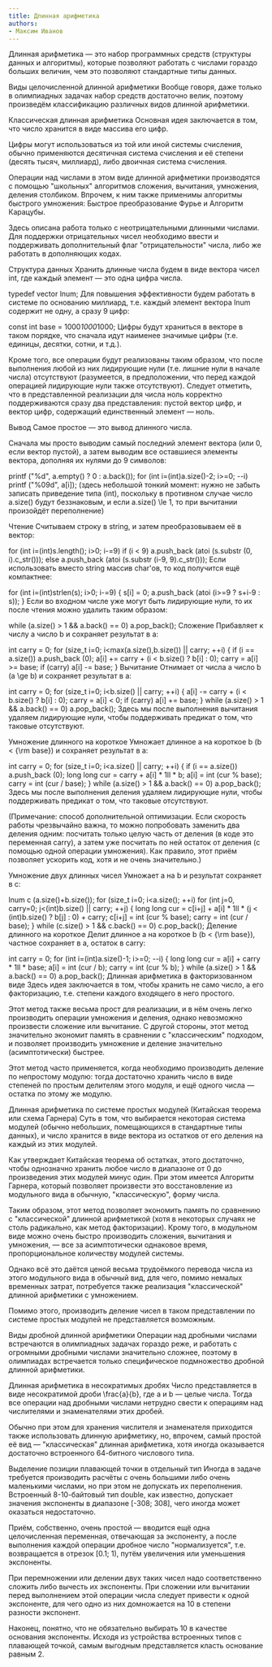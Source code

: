 ```yaml
---
title: Длинная арифметика
authors:
- Максим Иванов
---
```


Длинная арифметика — это набор программных средств (структуры данных и алгоритмы), которые позволяют работать с числами гораздо больших величин, чем это позволяют стандартные типы данных.

Виды целочисленной длинной арифметики
Вообще говоря, даже только в олимпиадных задачах набор средств достаточно велик, поэтому произведём классификацию различных видов длинной арифметики.

Классическая длинная арифметика
Основная идея заключается в том, что число хранится в виде массива его цифр.

Цифры могут использоваться из той или иной системы счисления, обычно применяются десятичная система счисления и её степени (десять тысяч, миллиард), либо двоичная система счисления.

Операции над числами в этом виде длинной арифметики производятся с помощью "школьных" алгоритмов сложения, вычитания, умножения, деления столбиком. Впрочем, к ним также применимы алгоритмы быстрого умножения: Быстрое преобразование Фурье и Алгоритм Карацубы.

Здесь описана работа только с неотрицательными длинными числами. Для поддержки отрицательных чисел необходимо ввести и поддерживать дополнительный флаг "отрицательности" числа, либо же работать в дополняющих кодах.

Структура данных
Хранить длинные числа будем в виде вектора чисел int, где каждый элемент — это одна цифра числа.

typedef vector<int> lnum;
Для повышения эффективности будем работать в системе по основанию миллиард, т.е. каждый элемент вектора lnum содержит не одну, а сразу 9 цифр:

const int base = 1000*1000*1000;
Цифры будут храниться в векторе в таком порядке, что сначала идут наименее значимые цифры (т.е. единицы, десятки, сотни, и т.д.).

Кроме того, все операции будут реализованы таким образом, что после выполнения любой из них лидирующие нули (т.е. лишние нули в начале числа) отсутствуют (разумеется, в предположении, что перед каждой операцией лидирующие нули также отсутствуют). Следует отметить, что в представленной реализации для числа ноль корректно поддерживаются сразу два представления: пустой вектор цифр, и вектор цифр, содержащий единственный элемент — ноль.

Вывод
Самое простое — это вывод длинного числа.

Сначала мы просто выводим самый последний элемент вектора (или 0, если вектор пустой), а затем выводим все оставшиеся элементы вектора, дополняя их нулями до 9 символов:

printf ("%d", a.empty() ? 0 : a.back());
for (int i=(int)a.size()-2; i>=0; --i)
	printf ("%09d", a[i]);
(здесь небольшой тонкий момент: нужно не забыть записать приведение типа (int), поскольку в противном случае число a.size() будут беззнаковым, и если a.size() \le 1, то при вычитании произойдёт переполнение)

Чтение
Считываем строку в string, и затем преобразовываем её в вектор:

for (int i=(int)s.length(); i>0; i-=9)
	if (i < 9)
		a.push_back (atoi (s.substr (0, i).c_str()));
	else
		a.push_back (atoi (s.substr (i-9, 9).c_str()));
Если использовать вместо string массив char'ов, то код получится ещё компактнее:

for (int i=(int)strlen(s); i>0; i-=9) {
	s[i] = 0;
	a.push_back (atoi (i>=9 ? s+i-9 : s));
}
Если во входном числе уже могут быть лидирующие нули, то их после чтения можно удалить таким образом:

while (a.size() > 1 && a.back() == 0)
	a.pop_back();
Сложение
Прибавляет к числу a число b и сохраняет результат в a:

int carry = 0;
for (size_t i=0; i<max(a.size(),b.size()) || carry; ++i) {
	if (i == a.size())
		a.push_back (0);
	a[i] += carry + (i < b.size() ? b[i] : 0);
	carry = a[i] >= base;
	if (carry)  a[i] -= base;
}
Вычитание
Отнимает от числа a число b (a \ge b) и сохраняет результат в a:

int carry = 0;
for (size_t i=0; i<b.size() || carry; ++i) {
	a[i] -= carry + (i < b.size() ? b[i] : 0);
	carry = a[i] < 0;
	if (carry)  a[i] += base;
}
while (a.size() > 1 && a.back() == 0)
	a.pop_back();
Здесь мы после выполнения вычитания удаляем лидирующие нули, чтобы поддерживать предикат о том, что таковые отсутствуют.

Умножение длинного на короткое
Умножает длинное a на короткое b (b < {\rm base}) и сохраняет результат в a:

int carry = 0;
for (size_t i=0; i<a.size() || carry; ++i) {
	if (i == a.size())
		a.push_back (0);
	long long cur = carry + a[i] * 1ll * b;
	a[i] = int (cur % base);
	carry = int (cur / base);
}
while (a.size() > 1 && a.back() == 0)
	a.pop_back();
Здесь мы после выполнения деления удаляем лидирующие нули, чтобы поддерживать предикат о том, что таковые отсутствуют.

(Примечание: способ дополнительной оптимизации. Если скорость работы чрезвычайно важна, то можно попробовать заменить два деления одним: посчитать только целую часть от деления (в коде это переменная carry), а затем уже посчитать по ней остаток от деления (с помощью одной операции умножения). Как правило, этот приём позволяет ускорить код, хотя и не очень значительно.)

Умножение двух длинных чисел
Умножает a на b и результат сохраняет в c:

lnum c (a.size()+b.size());
for (size_t i=0; i<a.size(); ++i)
	for (int j=0, carry=0; j<(int)b.size() || carry; ++j) {
		long long cur = c[i+j] + a[i] * 1ll * (j < (int)b.size() ? b[j] : 0) + carry;
		c[i+j] = int (cur % base);
		carry = int (cur / base);
	}
while (c.size() > 1 && c.back() == 0)
	c.pop_back();
Деление длинного на короткое
Делит длинное a на короткое b (b < {\rm base}), частное сохраняет в a, остаток в carry:

int carry = 0;
for (int i=(int)a.size()-1; i>=0; --i) {
	long long cur = a[i] + carry * 1ll * base;
	a[i] = int (cur / b);
	carry = int (cur % b);
}
while (a.size() > 1 && a.back() == 0)
	a.pop_back();
Длинная арифметика в факторизованном виде
Здесь идея заключается в том, чтобы хранить не само число, а его факторизацию, т.е. степени каждого входящего в него простого.

Этот метод также весьма прост для реализации, и в нём очень легко производить операции умножения и деления, однако невозможно произвести сложение или вычитание. С другой стороны, этот метод значительно экономит память в сравнении с "классическим" подходом, и позволяет производить умножение и деление значительно (асимптотически) быстрее.

Этот метод часто применяется, когда необходимо производить деление по непростому модулю: тогда достаточно хранить число в виде степеней по простым делителям этого модуля, и ещё одного числа — остатка по этому же модулю.

Длинная арифметика по системе простых модулей (Китайская теорема или схема Гарнера)
Суть в том, что выбирается некоторая система модулей (обычно небольших, помещающихся в стандартные типы данных), и число хранится в виде вектора из остатков от его деления на каждый из этих модулей.

Как утверждает Китайская теорема об остатках, этого достаточно, чтобы однозначно хранить любое число в диапазоне от 0 до произведения этих модулей минус один. При этом имеется Алгоритм Гарнера, который позволяет произвести это восстановление из модульного вида в обычную, "классическую", форму числа.

Таким образом, этот метод позволяет экономить память по сравнению с "классической" длинной арифметикой (хотя в некоторых случаях не столь радикально, как метод факторизации). Крому того, в модульном виде можно очень быстро производить сложения, вычитания и умножения, — все за асимптотически однаковое время, пропорциональное количеству модулей системы.

Однако всё это даётся ценой весьма трудоёмкого перевода числа из этого модульного вида в обычный вид, для чего, помимо немалых временных затрат, потребуется также реализация "классической" длинной арифметики с умножением.

Помимо этого, производить деление чисел в таком представлении по системе простых модулей не представляется возможным.

Виды дробной длинной арифметики
Операции над дробными числами встречаются в олимпиадных задачах гораздо реже, и работать с огромными дробными числами значительно сложнее, поэтому в олимпиадах встречается только специфическое подмножество дробной длинной арифметики.

Длинная арифметика в несократимых дробях
Число представляется в виде несократимой дроби \frac{a}{b}, где a и b — целые числа. Тогда все операции над дробными числами нетрудно свести к операциям над числителями и знаменателями этих дробей.

Обычно при этом для хранения числителя и знаменателя приходится также использовать длинную арифметику, но, впрочем, самый простой её вид — "классическая" длинная арифметика, хотя иногда оказывается достаточно встроенного 64-битного числового типа.

Выделение позиции плавающей точки в отдельный тип
Иногда в задаче требуется производить расчёты с очень большими либо очень маленькими числами, но при этом не допускать их переполнения. Встроенный 8-10-байтовый тип double, как известно, допускает значения экспоненты в диапазоне [-308; 308], чего иногда может оказаться недостаточно.

Приём, собственно, очень простой — вводится ещё одна целочисленная переменная, отвечающая за экспоненту, а после выполнения каждой операции дробное число "нормализуется", т.е. возвращается в отрезок [0.1; 1), путём увеличения или уменьшения экспоненты.

При перемножении или делении двух таких чисел надо соответственно сложить либо вычесть их экспоненты. При сложении или вычитании перед выполнением этой операции числа следует привести к одной экспоненте, для чего одно из них домножается на 10 в степени разности экспонент.

Наконец, понятно, что не обязательно выбирать 10 в качестве основания экспоненты. Исходя из устройства встроенных типов с плавающей точкой, самым выгодным представляется класть основание равным 2.
